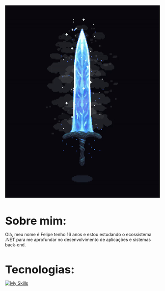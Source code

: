 <p align="center">
  <img width="600" src="https://github.com/FelipeCostaq/FelipeCostaq/blob/main/moonlight.gif?raw=true" alt="moonlight">
</p>
<h1 align="left" style="font-size: 36px; margin-bottom: 0;">Sobre mim: </h1>
<p>Olá, meu nome é Felipe tenho 16 anos e estou estudando o ecossistema .NET para me aprofundar no desenvolvimento de aplicações e sistemas back-end.</p>
<h1 align="left" style="font-size: 36px; margin-bottom: 0;">Tecnologias: </h1>

[![My Skills](https://skillicons.dev/icons?i=cs,dotnet,wasm,git,html,css)](https://skillicons.dev)




